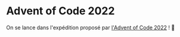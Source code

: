 # Advent of Code 2022

On se lance dans l'expédition proposé par [l'Advent of Code 2022](https://adventofcode.com/) ! 🚀
